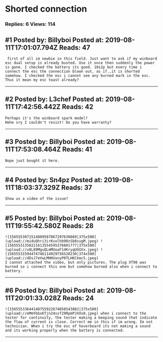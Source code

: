 # Shorted connection

### Replies: 6 Views: 114

## \#1 Posted by: Billyboi Posted at: 2019-08-11T17:01:07.794Z Reads: 47

```
 first of all im newbie in this field. Just want to ask if my winboard esc dual setup is already busted. Use it once then suddenly the power is gone. I checked the battery its good. 10s2p but every time i connect the esc the connection blown out, as if.,it is shorted somehow. I checked the esc i cannot see any burned mark in the esc. Thus it mean my esc toast already?
```

---
## \#2 Posted by: L3chef Posted at: 2019-08-11T17:42:56.442Z Reads: 42

```
Perhaps it's the winboard spark model?
Hehe sry I couldn't resist! Do you have warranty?
```

---
## \#3 Posted by: Billyboi Posted at: 2019-08-11T17:53:08.464Z Reads: 41

```
Nope just bought it here.
```

---
## \#4 Posted by: Sn4pz Posted at: 2019-08-11T18:03:37.329Z Reads: 37

```
Show us a video of the issue?
```

---
## \#5 Posted by: Billyboi Posted at: 2019-08-11T19:55:42.580Z Reads: 28

```
![1565553071514809587067297630869|375x500](upload://miduQhri3irKvolhb90zSb8sugM.jpeg) ![15655531358221613554595376801777|375x500](upload://u8L89MguQLmMUoaF14KryqUGGVx.jpeg) ![15655531594474746114929756520230|374x500](upload://dDsJ7eVwLMHHVonyP0TLHKCkmc5.jpeg)
I cannot attached the video, but only pictures. The plug XT90 was burned so i connect this one but somehow burned also when i connect to battery.
```

---
## \#6 Posted by: Billyboi Posted at: 2019-08-11T20:01:33.028Z Reads: 24

```
![15655533644148755922674058543882|375x500](upload://eMmYbbxKTjn24ssf29RpmPJXXx0.jpeg) when i connect to the tester for continuity, the tester making a beeping sound that indicate the flow of current is close. Correct me in this if im wrong. Im not technician. When i try the esc of hoverboard its not making a sound and its working properly when the battery is connected.
```

---
